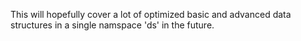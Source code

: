 This will hopefully cover a lot of optimized basic and advanced data structures
in a single namspace 'ds' in the future.
